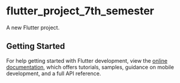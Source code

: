 # flutter_project_7th_semester

A new Flutter project.

## Getting Started



For help getting started with Flutter development, view the
[online documentation](https://docs.flutter.dev/), which offers tutorials,
samples, guidance on mobile development, and a full API reference.





